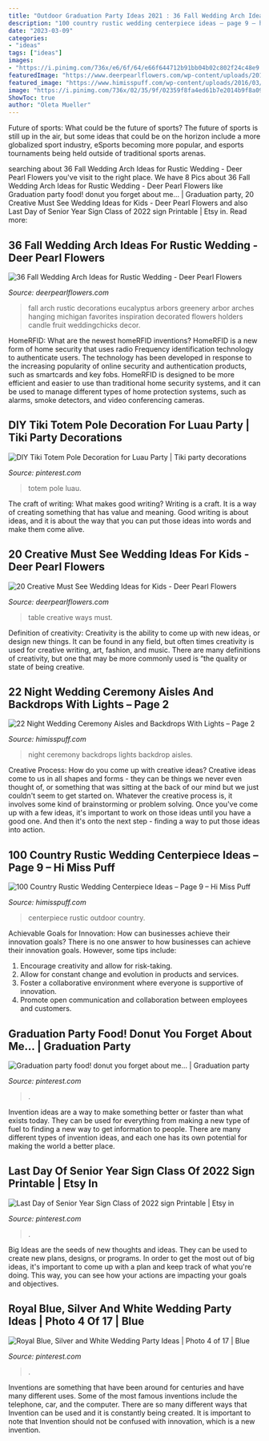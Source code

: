 ```yaml
---
title: "Outdoor Graduation Party Ideas 2021 : 36 Fall Wedding Arch Ideas For Rustic Wedding"
description: "100 country rustic wedding centerpiece ideas – page 9 – hi miss puff"
date: "2023-03-09"
categories:
- "ideas"
tags: ["ideas"]
images:
- "https://i.pinimg.com/736x/e6/6f/64/e66f644712b91bb04b02c802f24c48e9.jpg"
featuredImage: "https://www.deerpearlflowers.com/wp-content/uploads/2016/08/Wedding-Ideas-for-Kids-Table.jpg"
featured_image: "https://www.himisspuff.com/wp-content/uploads/2016/03/chic-rustic-outdoor-wedding-centerpiece-idea-1.jpg"
image: "https://i.pinimg.com/736x/02/35/9f/02359f8fa4ed61b7e2014b9f8a0913ba.jpg"
ShowToc: true
author: "Oleta Mueller"
---
```



Future of sports: What could be the future of sports?
The future of sports is still up in the air, but some ideas that could be on the horizon include a more globalized sport industry, eSports becoming more popular, and esports tournaments being held outside of traditional sports arenas.

	

		
searching about 36 Fall Wedding Arch Ideas for Rustic Wedding - Deer Pearl Flowers you've visit to the right place. We have 8 Pics about 36 Fall Wedding Arch Ideas for Rustic Wedding - Deer Pearl Flowers like Graduation party food! donut you forget about me... | Graduation party, 20 Creative Must See Wedding Ideas for Kids - Deer Pearl Flowers and also Last Day of Senior Year Sign Class of 2022 sign Printable | Etsy in. Read more:
		
    
## 36 Fall Wedding Arch Ideas For Rustic Wedding - Deer Pearl Flowers

<img loading=lazy src="https://www.deerpearlflowers.com/wp-content/uploads/2015/04/fall-wedding-arbor-ideas-rustic-fall-wedding-color.jpg" onerror="this.onerror=null;this.src='https://tse4.mm.bing.net/th?id=OIP.C11OzwRvkYwLeS1IDquIzQHaKg&amp;pid=15.1';" alt="36 Fall Wedding Arch Ideas for Rustic Wedding - Deer Pearl Flowers">

_Source: deerpearlflowers.com_

>fall arch rustic decorations eucalyptus arbors greenery arbor arches hanging michigan favorites inspiration decorated flowers holders candle fruit weddingchicks decor. 

	

HomeRFID: What are the newest homeRFID inventions?
HomeRFID is a new form of home security that uses radio Frequency identification technology to authenticate users. The technology has been developed in response to the increasing popularity of online security and authentication products, such as smartcards and key fobs. HomeRFID is designed to be more efficient and easier to use than traditional home security systems, and it can be used to manage different types of home protection systems, such as alarms, smoke detectors, and video conferencing cameras.

    
## DIY Tiki Totem Pole Decoration For Luau Party | Tiki Party Decorations

<img loading=lazy src="https://i.pinimg.com/736x/02/35/9f/02359f8fa4ed61b7e2014b9f8a0913ba.jpg" onerror="this.onerror=null;this.src='https://tse1.mm.bing.net/th?id=OIP.haWO0PNpGlL-PPafU7QXdQHaLH&amp;pid=15.1';" alt="DIY Tiki Totem Pole Decoration for Luau Party | Tiki party decorations">

_Source: pinterest.com_

>totem pole luau. 

	

The craft of writing: What makes good writing?
Writing is a craft. It is a way of creating something that has value and meaning. Good writing is about ideas, and it is about the way that you can put those ideas into words and make them come alive.

    
## 20 Creative Must See Wedding Ideas For Kids - Deer Pearl Flowers

<img loading=lazy src="https://www.deerpearlflowers.com/wp-content/uploads/2016/08/Wedding-Ideas-for-Kids-Table.jpg" onerror="this.onerror=null;this.src='https://tse1.mm.bing.net/th?id=OIP.Goaaky_2I8QOn6fxbMYy4AHaLD&amp;pid=15.1';" alt="20 Creative Must See Wedding Ideas for Kids - Deer Pearl Flowers">

_Source: deerpearlflowers.com_

>table creative ways must. 

	

Definition of creativity:
Creativity is the ability to come up with new ideas, or design new things. It can be found in any field, but often times creativity is used for creative writing, art, fashion, and music. There are many definitions of creativity, but one that may be more commonly used is “the quality or state of being creative.

    
## 22 Night Wedding Ceremony Aisles And Backdrops With Lights – Page 2

<img loading=lazy src="https://www.himisspuff.com/wp-content/uploads/2020/02/Night-wedding-ceremony-aisle-and-backdrop-ideas-19.jpg" onerror="this.onerror=null;this.src='https://tse2.mm.bing.net/th?id=OIP.b0WWRq5htSx7WMeK4KkSCAHaLG&amp;pid=15.1';" alt="22 Night Wedding Ceremony Aisles and Backdrops With Lights – Page 2">

_Source: himisspuff.com_

>night ceremony backdrops lights backdrop aisles. 

	

Creative Process: How do you come up with creative ideas?
Creative ideas come to us in all shapes and forms - they can be things we never even thought of, or something that was sitting at the back of our mind but we just couldn't seem to get started on.
Whatever the creative process is, it involves some kind of brainstorming or problem solving. Once you've come up with a few ideas, it's important to work on those ideas until you have a good one. And then it's onto the next step - finding a way to put those ideas into action.

    
## 100 Country Rustic Wedding Centerpiece Ideas – Page 9 – Hi Miss Puff

<img loading=lazy src="https://www.himisspuff.com/wp-content/uploads/2016/03/chic-rustic-outdoor-wedding-centerpiece-idea-1.jpg" onerror="this.onerror=null;this.src='https://tse4.mm.bing.net/th?id=OIP.zyOUCnRryN_l2ulGeZDOBQHaLG&amp;pid=15.1';" alt="100 Country Rustic Wedding Centerpiece Ideas – Page 9 – Hi Miss Puff">

_Source: himisspuff.com_

>centerpiece rustic outdoor country. 

	

Achievable Goals for Innovation: How can businesses achieve their innovation goals?
There is no one answer to how businesses can achieve their innovation goals. However, some tips include:
1. Encourage creativity and allow for risk-taking.
2. Allow for constant change and evolution in products and services.
3. Foster a collaborative environment where everyone is supportive of innovation. 
4. Promote open communication and collaboration between employees and customers.

    
## Graduation Party Food! Donut You Forget About Me... | Graduation Party

<img loading=lazy src="https://i.pinimg.com/736x/10/43/47/1043476831dd5fbb0bfae05ce1962a0e--graduation-party-foods-parties-food.jpg" onerror="this.onerror=null;this.src='https://tse2.mm.bing.net/th?id=OIP.Kn8ECnuf5qtEZLIh7o-CowHaJ3&amp;pid=15.1';" alt="Graduation party food! donut you forget about me... | Graduation party">

_Source: pinterest.com_

>. 

	

Invention ideas are a way to make something better or faster than what exists today. They can be used for everything from making a new type of fuel to finding a new way to get information to people. There are many different types of invention ideas, and each one has its own potential for making the world a better place.

    
## Last Day Of Senior Year Sign Class Of 2022 Sign Printable | Etsy In

<img loading=lazy src="https://i.pinimg.com/736x/d1/97/bb/d197bb91afd41449de8463e0221e2221.jpg" onerror="this.onerror=null;this.src='https://tse1.mm.bing.net/th?id=OIP._zZ2QbvPKi2ESlH5iz98bgHaJw&amp;pid=15.1';" alt="Last Day of Senior Year Sign Class of 2022 sign Printable | Etsy in">

_Source: pinterest.com_

>. 

	

Big Ideas are the seeds of new thoughts and ideas. They can be used to create new plans, designs, or programs. In order to get the most out of big ideas, it's important to come up with a plan and keep track of what you're doing. This way, you can see how your actions are impacting your goals and objectives.

    
## Royal Blue, Silver And White Wedding Party Ideas | Photo 4 Of 17 | Blue

<img loading=lazy src="https://i.pinimg.com/736x/e6/6f/64/e66f644712b91bb04b02c802f24c48e9.jpg" onerror="this.onerror=null;this.src='https://tse4.mm.bing.net/th?id=OIP.3GFrUYEuo9r8tePs-xJKJQHaJ3&amp;pid=15.1';" alt="Royal Blue, Silver and White Wedding Party Ideas | Photo 4 of 17 | Blue">

_Source: pinterest.com_

>. 

	

Inventions are something that have been around for centuries and have many different uses. Some of the most famous inventions include the telephone, car, and the computer. There are so many different ways that Invention can be used and it is constantly being created. It is important to note that Invention should not be confused with innovation, which is a new invention.

